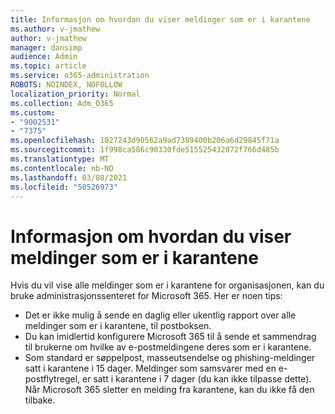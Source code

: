 ```yaml
---
title: Informasjon om hvordan du viser meldinger som er i karantene
ms.author: v-jmathew
author: v-jmathew
manager: dansimp
audience: Admin
ms.topic: article
ms.service: o365-administration
ROBOTS: NOINDEX, NOFOLLOW
localization_priority: Normal
ms.collection: Adm_O365
ms.custom:
- "9002531"
- "7375"
ms.openlocfilehash: 1027243d90562a9ad7389400b206a6d29845f71a
ms.sourcegitcommit: 1f998ca586c90330fde515525432072f766d485b
ms.translationtype: MT
ms.contentlocale: nb-NO
ms.lasthandoff: 03/08/2021
ms.locfileid: "50526973"
---
```

# <a name="info-about-viewing-quarantined-messages"></a>Informasjon om hvordan du viser meldinger som er i karantene

Hvis du vil vise alle meldinger som er i karantene for organisasjonen, kan du bruke administrasjonssenteret for Microsoft 365. Her er noen tips:

- Det er ikke mulig å sende en daglig eller ukentlig rapport over alle meldinger som er i karantene, til postboksen.
- Du kan imidlertid konfigurere Microsoft 365 til å sende et sammendrag til brukerne om hvilke av e-postmeldingene deres som er i karantene.
- Som standard er søppelpost, masseutsendelse og phishing-meldinger satt i karantene i 15 dager. Meldinger som samsvarer med en e-postflytregel, er satt i karantene i 7 dager (du kan ikke tilpasse dette). Når Microsoft 365 sletter en melding fra karantene, kan du ikke få den tilbake.
